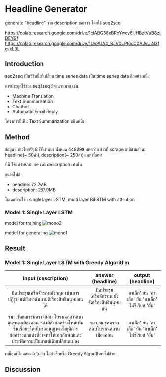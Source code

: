 # Headline Generator

generate "headline" จาก description ของข่าว โดยใช้ seq2seq

https://colab.research.google.com/drive/1clABG38xBRoYwcy6UHBztVuB8ztDEY9f
https://colab.research.google.com/drive/1UvPUA4_BJV0UPtocC0AJvUiN3fg-xL3L

## Introduction
seq2seq เป็นวิธีหนึ่งที่เปลี่ยน time series data เป็น time series data อีกอย่างหนึ่ง

การประยุคใช้ของ seq2seq มีจำนวนมาก เช่น
- Machine Translation
- Text Summarization
- Chatbot
- Automatic Email Reply

โครงการนี้เป็น Text Summarization ชนิดหนึ่ง

## Method
ข้อมูล : ข่าวไทยรัฐ 8 ปีที่ผ่านมา ทั้งหมด 448299 บทความ ข่าวที่ scrape มามีสามส่วน: headline(~ 50คำ), description(~ 250คำ) และ เนื้อหา

ทีนี้ ใช้แค่ headline และ description เท่านั้น

ขนาดไฟล์
- headine: 72.7MB
- description: 237.9MB

โมเดลที่จะใช้ : single layer LSTM, multi layer BiLSTM with attention

### Model 1: Single Layer LSTM
model for training
![mono2](https://user-images.githubusercontent.com/44984892/57869145-9aa76080-782e-11e9-8a93-39922bd04d26.png)

model for generating
![mono1](https://user-images.githubusercontent.com/44984892/57869139-9713d980-782e-11e9-91e7-1e8b4ca6fc8b.png)

## Result
### Model 1: Single Layer LSTM with Greedy Algorithm

| input (description) | answer (headline) | output (headline) |
|:-:|:-:|:-:|
| ปิดประชุมเครือจักรภพอังกฤษ เน้นการปฏิรูป แต่ยังหาฉันทามติเรื่องสิทธิมนุษยชนได้ | ปิดประชุมเครือจักรภพ ยังขัดเรื่องสิทธิมนุษยชน |อาเล็ก' ยัน 'อาเล็ก' ยัน 'อาเล็ก' ไม่ซีเรียส 'อั้ม'|
|รมว.วัฒนธรรมตรวจสอบ โบราณสถานเขาขุนพนมเมืองคอน หลังมีสิ่งก่อสร้างใหม่เพิ่มขึ้นเรื่อยๆโดยไม่ขออนุญาต สั่งยุติการก่อสร้างตกแต่งที่อาจทำให้เอกลักษณ์และประวัติความเป็นมาแต่เดิมเปลี่ยนแปลง | รมว.วธ.รุดตรวจสอบโบราณสถานเมืองคอน |อาเล็ก' ยัน 'อาเล็ก' ยัน 'อาเล็ก' ไม่ซีเรียส 'อั้ม'|

เหมือนเป๊ะ แสดงว่า train ไม่สำเร็จหรือ Greedy Algorithm ไม่ข่วย


## Discussion
